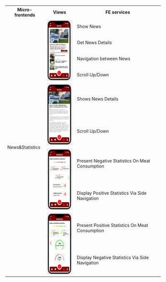 <table>
  <tr>
    <th>Micro-frontends</th>
    <th>Views</th>
    <th>FE services</th>
  </tr>
  <tr>
    <td rowspan="10">News&Statistics</td>
    <td rowspan="4"><img src="./News_&_Statistics_1.png" alt="News_Statistics_1" width="100" height="200"></td>
    <td>Show News</td>
  </tr>
  <tr>
    <td>Get News Details</td>
  </tr>
  <tr>
    <td>Navigation between News</td>
  </tr>
  <tr>
    <td>Scroll Up/Down</td>
  </tr>
    <td rowspan="2"><img src="./News_&_Statistics_2.png" alt="News_Statistics_2" width="100" height="200"></td>
    <td>Shows News Details</td>
  </tr>
  <tr>
    <td>Scroll Up/Down</td>
  </tr>
   </tr>
    <td rowspan="2"><img src="./News_&_Statistics_3.png" alt="News_Statistics_3" width="100" height="200"></td>
    <td>Present Negative Statistics On Meat Consumption</td>
  </tr>
  <tr>
    <td>Display Positive Statistics Via Side Navigation</td>
  </tr>
    <td rowspan="2"><img src="./News_&_Statistics_4.png" alt="News_Statistics_4" width="100" height="200"></td>
    <td>Present Positive Statistics On Meat Consumption</td>
  </tr>
  <tr>
    <td>Display Negative Statistics Via Side Navigation</td>
  </tr>
</table>
